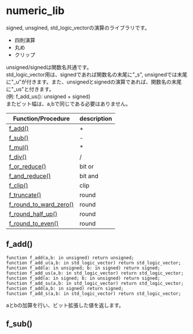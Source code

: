 
# numeric_lib
signed, unsgined, std_logic_vectorの演算のライブラリです。
- 四則演算
- 丸め
- クリップ

unsigned/signedは関数名共通です。  
std_logic_vector用は、signedであれば関数名の末尾に"_s", unsignedでは末尾に"_u"が付きます。また、unsignedとsignedの演算であれば、関数名の末尾に"_us"と付きます。  
(例: f_add_us(): unsigned + signed)  
またビット幅は、a,bで同じである必要はありません。  

| Function/Procedure | description|
| - | - |
| [f_add()](#f_add) | + |
| [f_sub()](#f_sub) | - |
| [f_mul()](#f_mul) | * |
| [f_div()](#f_div) | / |
| [f_or_reduce()](#f_or_reduce) | bit or |
| [f_and_reduce()](#f_and_reduce) | bit and |
| [f_clip()](#f_clip) | clip |
| [f_truncate()](#f_truncate) | round |
| [f_round_to_ward_zero()](#f_sub) | round |
| [f_round_half_up()](#f_round_half_up) | round |
| [f_round_to_even()](#f_round_to_even) | round |

## f_add()
`function f_add(a,b: in unsigned) return unsigned;`  
`function f_add_u(a,b: in std_logic_vector) return std_logic_vector;`  
`function f_add(a: in unsigned; b: in signed) return signed;`  
`function f_add_us(a,b: in std_logic_vector) return std_logic_vector;`  
`function f_add(a: in signed; b: in unsigned) return signed;`  
`function f_add_su(a,b: in std_logic_vector) return std_logic_vector;`  
`function f_add(a,b: in signed) return signed;`  
`function f_add_s(a,b: in std_logic_vector) return std_logic_vector;`  

aとbの加算を行い、ビット拡張した値を返します。

## f_sub()
